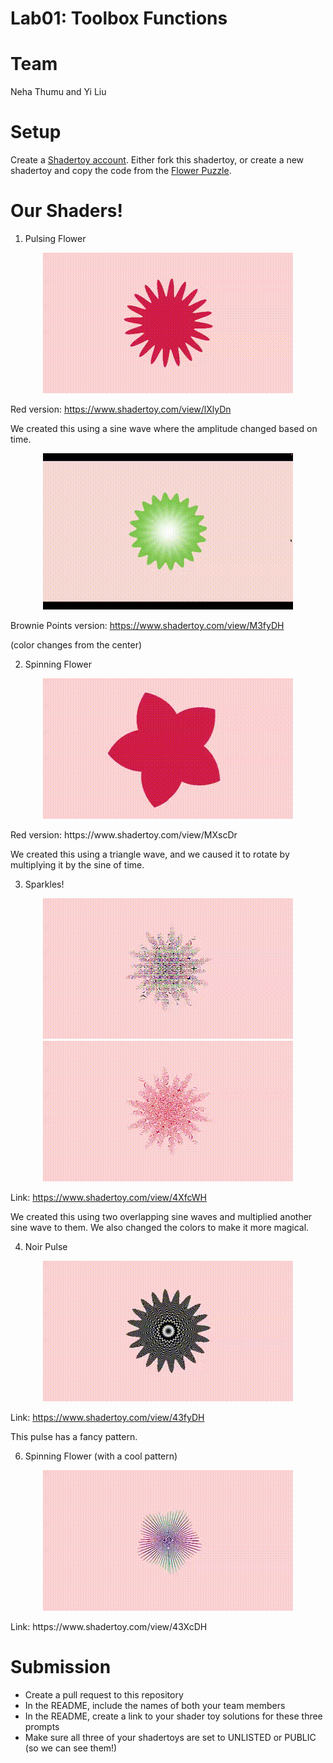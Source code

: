 # Lab01: Toolbox Functions

# Team 
Neha Thumu and Yi Liu 

# Setup 

Create a [Shadertoy account](https://www.shadertoy.com/). Either fork this shadertoy, or create a new shadertoy and copy the code from the [Flower Puzzle](https://www.shadertoy.com/view/NsVBzy).

# Our Shaders!

1. Pulsing Flower

<p align="center">
  <img src="https://github.com/thumun/lab01-toolbox-functions/blob/main/pulse.gif?raw=true"/>
</p>

Red version: https://www.shadertoy.com/view/lXlyDn 

We created this using a sine wave where the amplitude changed based on time. 

<p align="center">
  <img src="https://github.com/thumun/lab01-toolbox-functions/blob/main/SpinningFlowerColorChange.gif?raw=true" />
</p>

Brownie Points version: https://www.shadertoy.com/view/M3fyDH

(color changes from the center) 

2. Spinning Flower

<p align="center">
  <img src="https://github.com/thumun/lab01-toolbox-functions/blob/main/spin.gif?raw=true"/>
</p>
Red version: https://www.shadertoy.com/view/MXscDr

We created this using a triangle wave, and we caused it to rotate by multiplying it by the sine of time. 

3. Sparkles!

<p align="center">
  <img src="https://github.com/thumun/lab01-toolbox-functions/blob/main/glitch_sparkle.gif?raw=true"/>
  <img src="https://github.com/thumun/lab01-toolbox-functions/blob/main/red_sparkle.gif?raw=true"/>
</p>

Link: https://www.shadertoy.com/view/4XfcWH

We created this using two overlapping sine waves and multiplied another sine wave to them. We also changed the colors to make it more magical. 

4. Noir Pulse

<p align="center">
  <img src="https://github.com/thumun/lab01-toolbox-functions/blob/main/noir_pulse.gif?raw=true"/>
</p>

Link: https://www.shadertoy.com/view/43fyDH

This pulse has a fancy pattern. 

6. Spinning Flower (with a cool pattern)

<p align="center">
  <img src="https://github.com/thumun/lab01-toolbox-functions/blob/main/cool_spin.gif?raw=true"/>
</p>
Link: https://www.shadertoy.com/view/43XcDH

# Submission
- Create a pull request to this repository
- In the README, include the names of both your team members
- In the README, create a link to your shader toy solutions for these three prompts
- Make sure all three of your shadertoys are set to UNLISTED or PUBLIC (so we can see them!)
